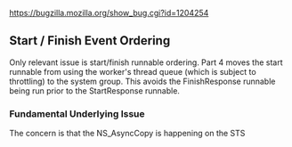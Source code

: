https://bugzilla.mozilla.org/show_bug.cgi?id=1204254

## Start / Finish Event Ordering ##

Only relevant issue is start/finish runnable ordering.  Part 4 moves the start
runnable from using the worker's thread queue (which is subject to throttling)
to the system group.  This avoids the FinishResponse runnable being run prior
to the StartResponse runnable.

### Fundamental Underlying Issue ###
The concern is that the NS_AsyncCopy is happening on the
STS
